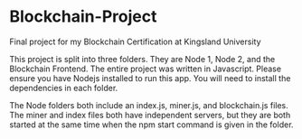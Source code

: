# Blockchain-Project
Final project for my Blockchain Certification at Kingsland University

This project is split into three folders. They are Node 1, Node 2, and the Blockchain Frontend. The entire project was written in Javascript. Please ensure you have Nodejs installed to run this app. You will need to install the dependencies in each folder.

The Node folders both include an index.js, miner.js, and blockchain.js files. The miner and index files both have independent servers, but they are both started at the same time when the npm start command is given in the folder.

